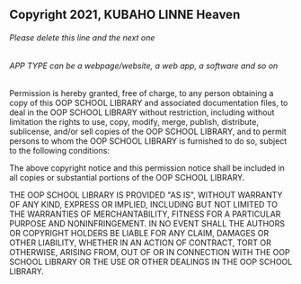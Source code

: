 ## Copyright 2021, KUBAHO LINNE Heaven

###### Please delete this line and the next one
###### APP TYPE can be a webpage/website, a web app, a software and so on

Permission is hereby granted, free of charge, to any person obtaining a copy of this OOP SCHOOL LIBRARY and associated documentation files, to deal in the OOP SCHOOL LIBRARY without restriction, including without limitation the rights to use, copy, modify, merge, publish, distribute, sublicense, and/or sell copies of the OOP SCHOOL LIBRARY, and to permit persons to whom the OOP SCHOOL LIBRARY is furnished to do so, subject to the following conditions:

The above copyright notice and this permission notice shall be included in all copies or substantial portions of the OOP SCHOOL LIBRARY.

THE OOP SCHOOL LIBRARY IS PROVIDED "AS IS", WITHOUT WARRANTY OF ANY KIND, EXPRESS OR IMPLIED, INCLUDING BUT NOT LIMITED TO THE WARRANTIES OF MERCHANTABILITY, FITNESS FOR A PARTICULAR PURPOSE AND NONINFRINGEMENT. IN NO EVENT SHALL THE AUTHORS OR COPYRIGHT HOLDERS BE LIABLE FOR ANY CLAIM, DAMAGES OR OTHER LIABILITY, WHETHER IN AN ACTION OF CONTRACT, TORT OR OTHERWISE, ARISING FROM, OUT OF OR IN CONNECTION WITH THE OOP SCHOOL LIBRARY OR THE USE OR OTHER DEALINGS IN THE OOP SCHOOL LIBRARY.
